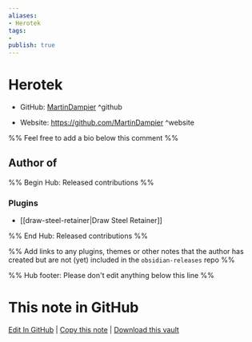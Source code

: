 ```yaml
---
aliases:
- Herotek
tags:
- 
publish: true
---
```


# Herotek

- GitHub: [MartinDampier](https://github.com/MartinDampier/) ^github
<!-- - Discord: `@` ^discord-->
- Website: <https://github.com/MartinDampier> ^website
<!-- - [[Publish sites|Publish site]]: <https://> ^publish-->

%% Feel free to add a bio below this comment %%


## Author of

%% Begin Hub: Released contributions %%
### Plugins
- [[draw-steel-retainer|Draw Steel Retainer]]

%% End Hub: Released contributions %%

%% Add links to any plugins, themes or other notes that the author has created but are not (yet) included in the `obsidian-releases` repo %%

<!--
### Unlisted plugins
-->

<!--
### Others
-->

<!--
## Sponsor this author
-->

<!-- - [[GitHub sponsors]]: [Sponsor @MartinDampier on GitHub Sponsors](https://github.com/sponsors/MartinDampier) ^github-sponsor-->
<!-- - [[Buy me a coffee]]: <https://> ^buy-me-a-coffee-->
<!-- - [[PayPal]]: <https://> ^paypal-->
<!-- - [[Patreon]]: <https://> ^patreon-->

<!--
## Follow this author
-->

<!-- - [[YouTube Channels|On YouTube]]: <https://> ^youtube-->
<!-- - Twitter: <https://> ^twitter-->
<!-- - ... -->

%% Hub footer: Please don't edit anything below this line %%

# This note in GitHub

<span class="git-footer">[Edit In GitHub](https://github.dev/obsidian-community/obsidian-hub/blob/main/01%20-%20Community/People/MartinDampier.md "git-hub-edit-note") | [Copy this note](https://raw.githubusercontent.com/obsidian-community/obsidian-hub/main/01%20-%20Community/People/MartinDampier.md "git-hub-copy-note") | [Download this vault](https://github.com/obsidian-community/obsidian-hub/archive/refs/heads/main.zip "git-hub-download-vault") </span>
